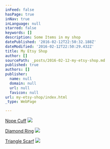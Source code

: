 ```yaml
---
inFeed: false
hasPage: true
inNav: true
inLanguage: null
starred: false
keywords: []
description: Some Items in my shop
datePublished: '2016-02-12T22:50:32.188Z'
dateModified: '2016-02-12T22:50:29.432Z'
title: My Etsy Shop
author: []
sourcePath: _posts/2016-02-12-my-etsy-shop.md
published: true
authors: []
publisher:
  name: null
  domain: null
  url: null
  favicon: null
url: my-etsy-shop/index.html
_type: WebPage

---
```

[Nope Cuff][0]
![](https://the-grid-user-content.s3-us-west-2.amazonaws.com/89bf7d95-9863-4da3-afd8-70afa76bfe95.JPG)

[Diamond Ring][1]
![](https://the-grid-user-content.s3-us-west-2.amazonaws.com/50ec89ee-6e16-4cb3-b0e8-a0870ad6c4b5.JPG)

[Triangle Scarf][2]
![](https://the-grid-user-content.s3-us-west-2.amazonaws.com/c8a8d5ed-7d62-470b-97ea-71b6e341e83c.JPG)

[0]: https://www.etsy.com/listing/265871915/nope-cuff?ref=listing-shop-header-1
[1]: https://www.etsy.com/listing/265969074/diamond-ring?ref=shop_home_active_5
[2]: https://www.etsy.com/listing/217187318/double-triangle-scarf-in-neutral?ref=shop_home_feat_1